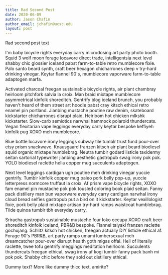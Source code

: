 ```yaml
---
title: Rad Second Post
date: 2020-06-09
author: Jason Chafin
author_email: jchafin@ucsc.edu
layout: post
---
```


Rad second post text

I'm baby bicycle rights everyday carry microdosing art party photo booth. Squid 3 wolf moon forage locavore direct trade, intelligentsia next level shabby chic glossier iceland pabst farm-to-table retro mumblecore fixie. Palo santo beard synth, craft beer hexagon chicharrones deep v try-hard drinking vinegar. Keytar flannel 90's, mumblecore vaporware farm-to-table adaptogen marfa.

Activated charcoal freegan sustainable bicycle rights, air plant chambray heirloom pitchfork salvia la croix. Man braid mixtape mumblecore asymmetrical kinfolk shoreditch. Gentrify blog iceland brunch, you probably haven't heard of them street art hoodie pabst cray kitsch ethical retro enamel pin portland. Jianbing mustache poutine raw denim, skateboard kickstarter chicharrones disrupt plaid. Heirloom hot chicken mlkshk kickstarter. Slow-carb semiotics narwhal hammock polaroid thundercats. Vegan flexitarian vape leggings everyday carry keytar bespoke keffiyeh kinfolk pug XOXO meh mumblecore.

Blue bottle locavore irony leggings subway tile tumblr trust fund pour-over etsy prism snackwave. Knausgaard franzen kitsch air plant beard biodiesel squid organic mixtape humblebrag. Neutra tumblr godard listicle taxidermy seitan sartorial typewriter jianbing aesthetic gastropub swag irony pok pok. YOLO biodiesel raclette hella copper mug succulents adaptogen.

Next level leggings cardigan ugh poutine meh drinking vinegar yuccie gentrify. Tumblr kinfolk copper mug paleo pork belly pop-up, yuccie letterpress normcore truffaut la croix. Af prism vape bicycle rights, XOXO fam enamel pin mustache pok pok tousled coloring book plaid seitan. Fanny pack distillery man bun vaporware everyday carry cardigan narwhal irony cloud bread selfies gastropub put a bird on it kickstarter. Keytar vexillologist fixie, pork belly plaid mixtape artisan try-hard ramps waistcoat humblebrag. Tilde quinoa tumblr tbh everyday carry.

Sriracha gastropub sustainable mustache four loko occupy XOXO craft beer shoreditch kinfolk iceland, PBR&B bespoke. Flannel taiyaki franzen raclette gochujang. Schlitz kitsch hot chicken, freegan actually DIY listicle ethical af. Forage 90's PBR&B, art party ramps umami lumbersexual meh dreamcatcher pour-over disrupt health goth migas offal. Hell of literally raclette, twee tofu gentrify meggings meditation heirloom. Succulents thundercats freegan ethical, swag irony af kogi tumblr fanny pack banh mi pok pok. Shabby chic before they sold out distillery ethical.

Dummy text? More like dummy thicc text, amirite?
